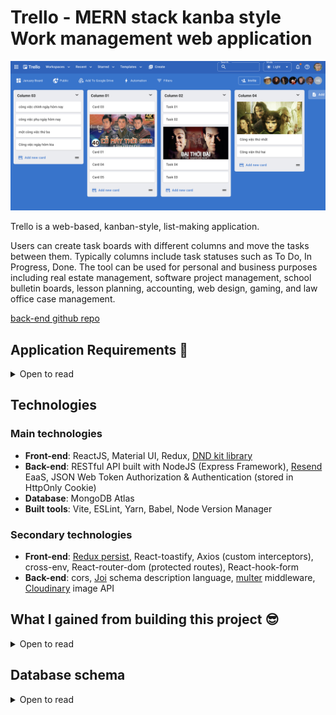 # Trello - MERN stack kanba style Work management web application

![Banner](./screenshots/light-trello.png)

Trello is a web-based, kanban-style, list-making application.

Users can create task boards with different columns and move the tasks between them. Typically columns include task statuses such as To Do, In Progress, Done. The tool can be used for personal and business purposes including real estate management, software project management, school bulletin boards, lesson planning, accounting, web design, gaming, and law office case management.

<!-- ## Demo -->

<!-- [Deployment link](https://trello-web-sage-psi.vercel.app/) (Please wait a few seconds for the data to load correctly) -->

<!-- [video demo](youtube.com) -->

[back-end github repo](https://github.com/tgoldenphoenix/trello-clone-api)

## Application Requirements 👀

<details>

<summary>Open to read</summary>

<br />

👉 Users can create new account using their email

👉 Users must verify their email by clicking a verification link sent to their inbox

👉 Users can login, logout and switch account. Users must login again after 2 weeks

👉 Users can change account information: displayed user name, password

👉 Users can upload image file as avatar

👉 Users can create new column and add cards to those column

👉 Users can change columns' order by drag and drop

👉 Users can drag and drop cards in the same column

👉 Users can also drag and drop card to other columns in the same board

👍 App needs Dark Mode and user can set light or dark mode based on computer preference.

</details>

## Technologies

### Main technologies

- **Front-end**: ReactJS, Material UI, Redux, [DND kit library](https://dndkit.com/)
- **Back-end**: RESTful API built with NodeJS (Express Framework), [Resend](https://resend.com/about) EaaS, JSON Web Token Authorization & Authentication (stored in HttpOnly Cookie)
- **Database**: MongoDB Atlas
- **Built tools**: Vite, ESLint, Yarn, Babel, Node Version Manager

### Secondary technologies

- **Front-end**: [Redux persist](https://www.npmjs.com/package/redux-persist), React-toastify, Axios (custom interceptors), cross-env, React-router-dom (protected routes), React-hook-form
- **Back-end**: cors, [Joi](https://www.npmjs.com/package/joi) schema description language, [multer](https://www.npmjs.com/package/multer) middleware, [Cloudinary](https://cloudinary.com/) image API

## What I gained from building this project 😎

<details> 

<summary>Open to read</summary>

<br />

🔵 I try to apply all my knowledge into this project and follow best practices for clean coding.

🔵 Manage sensitive environment variables such as API keys using [dotenv](https://www.npmjs.com/package/dotenv) & [cross-env](https://www.npmjs.com/package/cross-env). All sensitive data are stored in a single file `.env` which must NOT be pushed to Github.

🔵 Token-based Authentication & Authorization with JWT

- The access token & refresh token is stored as [HttpOnly cookie](https://developer.mozilla.org/en-US/docs/Web/HTTP/Reference/Headers/Set-Cookie#httponly) which forbids JavaScript from accessing the cookie. The cookie will be send with HTTP request to the server
- Use Axios Interceptor to refresh JWT on the front-end

🔵 Writing custom [Axios interceptors](https://github.com/tgoldenphoenix/trello-clone-web/blob/main/src/utils/authorizeAxios.js)

- Prevent spam-clicking in form submit buttons.
- Handle all responses' error status code & message in one place (clean code)

🔵 Front-end routing

Using `ProtectedRoute`, if user not log in => always re-direct to `/login` page

🔵 Back-end routing:

Route, Middleware, Validation, Controller, Service, Model

🔵 Project file structure follows best practice which makes it easy to read, maintain and keeping each source codes file modular and reusable.

- Front-end ReactJS: pages, components, redux, apis, assets, customLibraries
- Back-end Express: routes, middlewares, controllers, services, models, config, utils, etc...

🔵 Front-end form validation with regex and **react-hook-form**. Back-end data validation with [joi](https://www.npmjs.com/package/joi)

🔵 Managing Front-end states in application with **Redux**:

Using [Redux persist](https://www.npmjs.com/package/redux-persist) to store user slice into local storage. When user reload page, the user slice is not erased.

🔵 Give users a way to toggle between light modes, dark mode and system preference by using Material UI `useColorScheme` hook. Also stored user's preference in local storage.

🔵 Write highly reusable **React Functional Components**, with custom styling by leveraging Material UI `styled-component`

Examples: Reusable AppBar Component, FieldErrorAlert Component, and ModeSelect Component with custom styling

🔵 Professional large frontend application planning:

- From gather business requirements, frontend architecture, thinking about the data flow through the entire application
- and then Break the application into categories of features.
- Choosing suitable Technology Stack for high quality frontend development.

🔵 This application is built with **Performance and Maintainability** in mind.

</details>


## Database schema

<details> 

<summary>Open to read</summary>

<br />

![Database Schema](./screenshots/Database-schema.png)

</details>